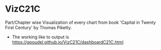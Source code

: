 # VizC21C
Part/Chapter wise Visualization of every chart from book 'Capital in Twenty First Century' by Thomas Piketty.


* The working like to output is https://gpoudel.github.io/VizC21C/dashboardC21C.html